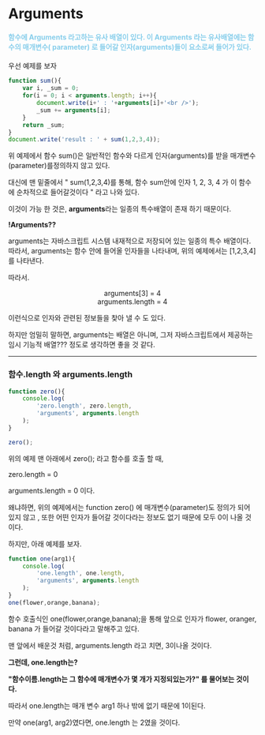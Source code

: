 # Arguments

<h4 style = "color : skyblue"> 함수에 Arguments 라고하는 유사 배열이 있다. 이 Arguments 라는 유사배열에는 함수의 매개변수( parameter) 로 들어갈 인자(arguments)들이 요소로써 들어가 있다.</h4>



우선 예제를 보자



```javascript
function sum(){
    var i, _sum = 0;    
    for(i = 0; i < arguments.length; i++){
        document.write(i+' : '+arguments[i]+'<br />');
        _sum += arguments[i];
    }   
    return _sum;
}
document.write('result : ' + sum(1,2,3,4));
```

위 예제에서 함수 sum()은 일반적인 함수와 다르게 인자(arguments)를 받을 매개변수 (parameter)를정의하지 않고 있다.

대신에 맨 밑줄에서 " sum(1,2,3,4)를 통해, 함수 sum안에 인자 1, 2, 3, 4 가 이 함수에 순차적으로 들어갈것이다 " 라고 나와 있다.

이것이 가능 한 것은, **arguments**라는 일종의  특수배열이 존재 하기 때문이다.



**!Arguments??**

arguments는 자바스크립트 시스템 내재적으로 저장되어 있는 일종의 특수 배열이다. 따라서,  arguments는 함수 안에 들어올 인자들을 나타내며, 위의 예제에서는 [1,2,3,4]를 나타낸다.

따라서.

<center>arguments[3] = 4</center>



<center>arguments.length = 4</center>



이런식으로 인자와 관련된 정보들을 찾아 낼 수 도 있다.

하지만 엄밀히 말하면, arguments는 배열은 아니며, 그저 자바스크립트에서 제공하는 임시 기능적 배열??? 정도로 생각하면 좋을 것 같다.

-----------------------------

### 함수.length 와 arguments.length



```javascript
function zero(){
    console.log(
        'zero.length', zero.length,
        'arguments', arguments.length
    );
}

zero();
```

위의 예제 맨 아래에서 zero(); 라고 함수를 호출 할 때,

zero.length = 0

arguments.length = 0 이다.

왜냐하면, 위의 예제에서는 function zero() 에 매개변수(parameter)도 정의가 되어 있지 않고 , 또한 어떤 인자가 들어갈 것이다라는 정보도 없기 때문에 모두 0이 나올 것이다.



하지만, 아래 예제를 보자.



```javascript
function one(arg1){
    console.log(
        'one.length', one.length,
        'arguments', arguments.length
    );
}
one(flower,orange,banana);
```

함수 호출식인 one(flower,orange,banana);을 통해 앞으로 인자가 flower, oranger, banana 가 들어갈 것이다라고 말해주고 있다.

맨 앞에서 배운것 처럼, arguments.length 라고 치면, 3이나올 것이다.

**그런데, one.length는?**

**"함수이름.length는 그 함수에 매개변수가 몇 개가 지정되있는가?" 를 물어보는 것이다.**

따라서 one.length는 매개 변수 arg1 하나 밖에 없기 때문에 1이된다.



만약 one(arg1, arg2)였다면, one.length 는 2였을 것이다.